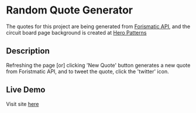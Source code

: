 # Random Quote Generator
The quotes for this project are being generated from [Forismatic API](https://forismatic.com/en/api/), and the circuit board page background is created at [Hero Patterns](https://www.heropatterns.com/)

## Description
Refreshing the page [or] clicking 'New Quote' button generates a new quote from Foristmatic API, and to tweet the quote, click the 'twitter' icon.

## Live Demo
Visit site [here](https://nchamid.github.io/RandomQuoteGenerator/)
